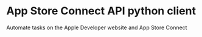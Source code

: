 # App Store Connect API python client

Automate tasks on the Apple Developer website and App Store Connect
